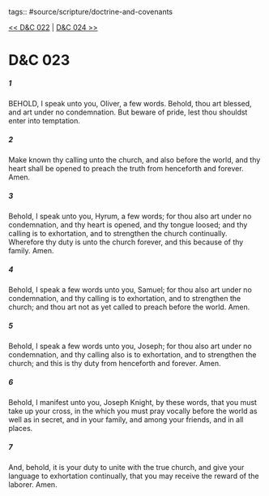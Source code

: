 tags:: #source/scripture/doctrine-and-covenants

[<< D&C 022](doctrine-and-covenants/D&C_022.md) | [D&C 024 >>](doctrine-and-covenants/D&C_024.md)

# D&C 023

##### 1

BEHOLD, I speak unto you, Oliver, a few words. Behold, thou art blessed, and art under no condemnation. But beware of pride, lest thou shouldst enter into temptation.

##### 2

Make known thy calling unto the church, and also before the world, and thy heart shall be opened to preach the truth from henceforth and forever. Amen.

##### 3

Behold, I speak unto you, Hyrum, a few words; for thou also art under no condemnation, and thy heart is opened, and thy tongue loosed; and thy calling is to exhortation, and to strengthen the church continually. Wherefore thy duty is unto the church forever, and this because of thy family. Amen.

##### 4

Behold, I speak a few words unto you, Samuel; for thou also art under no condemnation, and thy calling is to exhortation, and to strengthen the church; and thou art not as yet called to preach before the world. Amen.

##### 5

Behold, I speak a few words unto you, Joseph; for thou also art under no condemnation, and thy calling also is to exhortation, and to strengthen the church; and this is thy duty from henceforth and forever. Amen.

##### 6

Behold, I manifest unto you, Joseph Knight, by these words, that you must take up your cross, in the which you must pray vocally before the world as well as in secret, and in your family, and among your friends, and in all places.

##### 7

And, behold, it is your duty to unite with the true church, and give your language to exhortation continually, that you may receive the reward of the laborer. Amen.
